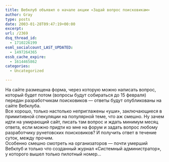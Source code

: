 ```yaml
---
title: Вебклуб объявил о начале акции «Задай вопрос поисковикам»
author: Gray
type: posts
date: 2003-01-28T09:47:19+00:00
excerpt:
url: /2369
dsq_thread_id:
  - 1710226199
esml_socialcount_LAST_UPDATED:
  - 1497264365
essb_cache_expire:
  - 1614465862
categories:
  - Uncategorized

---
```








На сайте размещена форма, через которую можно написать вопрос, который будет потом (вопросы будут собираться до 15 февраля) передан разработчикам поисковиков &#8212; ответы будут опубликованы на сайте Вебклуба.  
Все хорошо, только настолько неприглажены &#171;уши&#187;, заключающиеся в примитивной спекуляции на популярной теме, что аж смешно. Ну зачем идти на умирающий сайт, писать там вопрос и ждать минимум месяц ответа, если можно придти ко мне на форум и задать вопрос любому разработчику рунетовских поисковиков? И получить ответ в течение суток, между прочим.  
Особенно смешно смотреть на организаторов &#8212; почти умерший Вебклуб и только что созданный журнал &#171;Системный администратор&#187;, у которого вышел только пилотный номер&#8230;